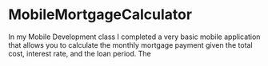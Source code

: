 # MobileMortgageCalculator
In my Mobile Development class I completed a very basic mobile application that allows you to calculate the monthly mortgage payment given the total cost, interest rate, and the loan period.
The 
